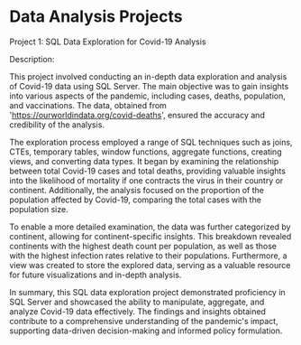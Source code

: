 # Data Analysis Projects

Project 1: SQL Data Exploration for Covid-19 Analysis

Description:

This project involved conducting an in-depth data exploration and analysis of Covid-19 data using SQL Server. The main objective was to gain insights into various aspects of the pandemic, including cases, deaths, population, and vaccinations. The data, obtained from 'https://ourworldindata.org/covid-deaths', ensured the accuracy and credibility of the analysis. 

The exploration process employed a range of SQL techniques such as joins, CTEs, temporary tables, window functions, aggregate functions, creating views, and converting data types. It began by examining the relationship between total Covid-19 cases and total deaths, providing valuable insights into the likelihood of mortality if one contracts the virus in their country or continent. Additionally, the analysis focused on the proportion of the population affected by Covid-19, comparing the total cases with the population size.

To enable a more detailed examination, the data was further categorized by continent, allowing for continent-specific insights. This breakdown revealed continents with the highest death count per population, as well as those with the highest infection rates relative to their populations. Furthermore, a view was created to store the explored data, serving as a valuable resource for future visualizations and in-depth analysis.

In summary, this SQL data exploration project demonstrated proficiency in SQL Server and showcased the ability to manipulate, aggregate, and analyze Covid-19 data effectively. The findings and insights obtained contribute to a comprehensive understanding of the pandemic's impact, supporting data-driven decision-making and informed policy formulation.
